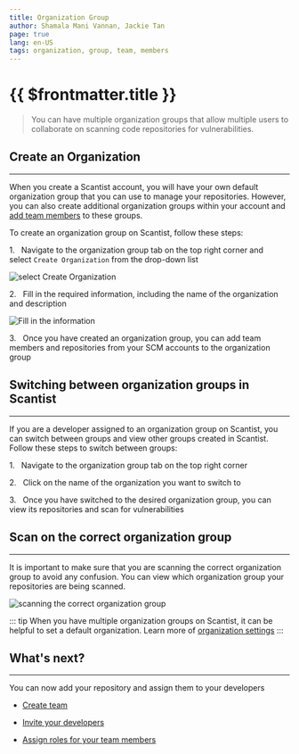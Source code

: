 ```yaml
---
title: Organization Group
author: Shamala Mani Vannan, Jackie Tan
page: true
lang: en-US
tags: organization, group, team, members
---
```

<ClientOnly>

# {{ $frontmatter.title }}

>You can have multiple organization groups that allow multiple users to collaborate on scanning code repositories for vulnerabilities. 

## Create an Organization

<hr class="thick" />

When you create a Scantist account, you will have your own default organization group that you can use to manage your repositories. However, you can also create additional organization groups within your account and [add team members]() to these groups. 

To create an organization group on Scantist, follow these steps: 

1.&nbsp;&nbsp;&nbsp;Navigate to the organization group tab on the top right corner and \
select `Create Organization` from the drop-down list

![select Create Organization](/images/Get-Started-with-Scantist/Organization-Group-1.png)

2.&nbsp;&nbsp;&nbsp;Fill in the required information, including the name of the organization and description 

![Fill in the information](/images/Get-Started-with-Scantist/Organization-Group-2.png)

3.&nbsp;&nbsp;&nbsp;Once you have created an organization group, you can add team members and repositories from your SCM accounts to the organization group


## Switching between organization groups in Scantist

<hr class="thick" />

If you are a developer assigned to an organization group on Scantist, you can switch between groups and view other groups created in Scantist. Follow these steps to switch between groups: 

1.&nbsp;&nbsp;&nbsp;Navigate to the organization group tab on the top right corner

2.&nbsp;&nbsp;&nbsp;Click on the name of the organization you want to switch to

3.&nbsp;&nbsp;&nbsp;Once you have switched to the desired organization group, you can view its repositories and scan for vulnerabilities


## Scan on the correct organization group

<hr class="thick" />

It is important to make sure that you are scanning the correct organization group to avoid any confusion. You can view which organization group your repositories are being scanned. 

![scanning the correct organization group](/images/Get-Started-with-Scantist/Organization-Group-3.png)

::: tip
When you have multiple organization groups on Scantist, it can be helpful to set a default organization. Learn more of [organization settings]()
:::


## What's next?

<hr class="thick" />

You can now add your repository and assign them to your developers

- [Create team]()

- [Invite your developers]()

- [Assign roles for your team members]()

</ClientOnly>